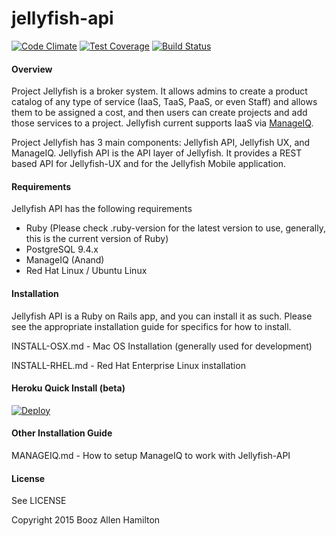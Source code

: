 jellyfish-api
=======

[![Code Climate](https://codeclimate.com/repos/551958df69568055c00020f8/badges/b227e3bde5577507002e/gpa.svg)](https://codeclimate.com/repos/551958df69568055c00020f8/feed)
[![Test Coverage](https://codeclimate.com/repos/551958df69568055c00020f8/badges/b227e3bde5577507002e/coverage.svg)](https://codeclimate.com/repos/551958df69568055c00020f8/feed)
[![Build Status](https://travis-ci.org/projectjellyfish/api.svg)](https://travis-ci.org/projectjellyfish/api)

#### Overview

Project Jellyfish is a broker system.  It allows admins to create a product catalog of any type of service (IaaS,
TaaS, PaaS, or even Staff) and allows them to be assigned a cost, and then users can create projects and add those
services to a project.  Jellyfish current supports IaaS via [ManageIQ](http://manageiq.org).

Project Jellyfish has 3 main components: Jellyfish API, Jellyfish UX, and ManageIQ.  Jellyfish API is the API layer
of Jellyfish.  It provides a REST based API for Jellyfish-UX and for the Jellyfish Mobile application.

#### Requirements

Jellyfish API has the following requirements

* Ruby (Please check .ruby-version for the latest version to use, generally, this is the current version of Ruby)
* PostgreSQL 9.4.x
* ManageIQ (Anand)
* Red Hat Linux / Ubuntu Linux

#### Installation

Jellyfish API is a Ruby on Rails app, and you can install it as such.  Please see the appropriate installation guide
for specifics for how to install.

INSTALL-OSX.md - Mac OS Installation (generally used for development)

INSTALL-RHEL.md - Red Hat Enterprise Linux installation

#### Heroku Quick Install (beta)

[![Deploy](https://www.herokucdn.com/deploy/button.png)](https://heroku.com/deploy)

#### Other Installation Guide

MANAGEIQ.md - How to setup ManageIQ to work with Jellyfish-API

#### License

See LICENSE


Copyright 2015 Booz Allen Hamilton
